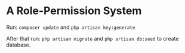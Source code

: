 #  A Role-Permission System
Run: ``composer update`` and ``php artisan key:generate``

After that run: ``php artisan migrate`` and ``php artisan db:seed`` to create database.
